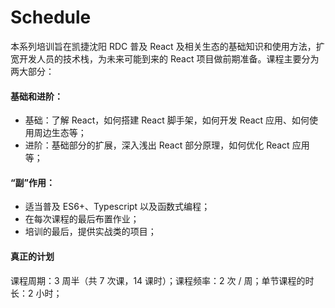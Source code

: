 ---
---

# Schedule

本系列培训旨在凯捷沈阳 RDC 普及 React 及相关生态的基础知识和使用方法，扩宽开发人员的技术栈，为未来可能到来的 React 项目做前期准备。课程主要分为两大部分：

<div class="mt-6" />

#### **基础**和**进阶**：
- 基础：了解 React，如何搭建 React 脚手架，如何开发 React 应用、如何使用周边生态等；
- 进阶：基础部分的扩展，深入浅出 React 部分原理，如何优化 React 应用等；

<div class="mt-5" />

#### “副”作用：
- 适当普及 ES6+、Typescript 以及<span class="text-highlight">函数式编程</span>；
- 在每次课程的最后布置作业；
- 培训的最后，提供实战类的项目；

<div class="mt-5" />

#### 真正的计划

课程周期：3 周半（共 7 次课，14 课时）；课程频率：2 次 / 周；单节课程的时长：2 小时；